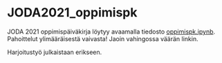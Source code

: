# JODA2021_oppimispk
JODA 2021 oppimispäiväkirja löytyy avaamalla tiedosto <a href="https://github.com/noorasaros/JODA2021_oppimispk/blob/main/oppimispk.ipynb">oppimispk.ipynb</a>. Pahoittelut ylimääräisestä vaivasta! Jaoin vahingossa väärän linkin.

Harjoitustyö julkaistaan erikseen.
